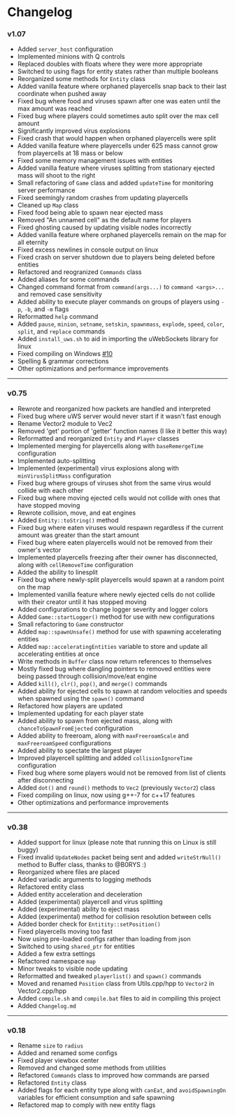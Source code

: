 # Changelog
### v1.07
- Added `server_host` configuration
- Implemented minions with Q controls
- Replaced doubles with floats where they were more appropriate
- Switched to using flags for entity states rather than multiple booleans
- Reorganized some methods for `Entity` class
- Added vanilla feature where orphaned playercells snap back to their last coordinate when pushed away
- Fixed bug where food and viruses spawn after one was eaten until the max amount was reached
- Fixed bug where players could sometimes auto split over the max cell amount
- Significantly improved virus explosions
- Fixed crash that would happen when orphaned playercells were split
- Added vanilla feature where playercells under 625 mass cannot grow from playercells at 18 mass or below
- Fixed some memory management issues with entities
- Added vanilla feature where viruses splitting from stationary ejected mass will shoot to the right
- Small refactoring of `Game` class and added `updateTime` for monitoring server performance
- Fixed seemingly random crashes from updating playercells
- Cleaned up `Map` class
- Fixed food being able to spawn near ejected mass
- Removed "An unnamed cell" as the default name for players
- Fixed ghosting caused by updating visible nodes incorrectly
- Added vanilla feature where orphaned playercells remain on the map for all eternity
- Fixed excess newlines in console output on linux
- Fixed crash on server shutdown due to players being deleted before entities
- Refactored and reogranized `Commands` class
- Added aliases for some commands
- Changed command format from `command(args...)` to `command <args>...` and removed case sensitivity
- Added ability to execute player commands on groups of players using `-p`, `-b`, and `-m` flags
- Reformatted `help` command
- Added `pause`, `minion`, `setname`, `setskin`, `spawnmass`, `explode`, `speed`, `color`, `split`, and `replace` commands
- Added `install_uws.sh` to aid in importing the uWebSockets library for linux
- Fixed compiling on Windows [#10](https://github.com/Megabyte918/OgarCpp/issues/10)
- Spelling & grammar corrections
- Other optimizations and performance improvements
---
### v0.75
- Rewrote and reorganized how packets are handled and interpreted
- Fixed bug where uWS server would never start if it wasn't fast enough
- Rename Vector2 module to Vec2
- Removed 'get' portion of 'getter' function names (I like it better this way)
- Reformatted and reorganized `Entity` and `Player` classes
- Implemented merging for playercells along with `baseRemergeTime` configuration
- Implemented auto-splitting
- Implemented (experimental) virus explosions along with `minVirusSplitMass` configuration
- Fixed bug where groups of viruses shot from the same virus would collide with each other
- Fixed bug where moving ejected cells would not collide with ones that have stopped moving
- Rewrote collision, move, and eat engines
- Added `Entity::toString()` method
- Fixed bug where eaten viruses would respawn regardless if the current amount was greater than the start amount
- Fixed bug where eaten playercells would not be removed from their owner's vector
- Implemented playercells freezing after their owner has disconnected, along with `cellRemoveTime` configuration
- Added the ability to linesplit
- Fixed bug where newly-split playercells would spawn at a random point on the map
- Implemented vanilla feature where newly ejected cells do not collide with their creator until it has stopped moving
- Added configurations to change logger severity and logger colors
- Added `Game::startLogger()` method for use with new configurations
- Small refactoring to `Game` constructor
- Added `map::spawnUnsafe()` method for use with spawning accelerating entities
- Added `map::acceleratingEntities` variable to store and update all accelerating entities at once
- Write methods in `Buffer` class now return references to themselves
- Mostly fixed bug where dangling pointers to removed entities were being passed through collision/move/eat engine
- Added `kill()`, `clr()`, `pop()`, and `merge()` commands
- Added ability for ejected cells to spawn at random velocities and speeds when spawned using the `spawn()` command
- Refactored how players are updated
- Implemented updating for each player state
- Added ability to spawn from ejected mass, along with `chanceToSpawnFromEjected` configuration
- Added ability to freeroam, along with `maxFreeroamScale` and `maxFreeroamSpeed` configurations
- Added ability to spectate the largest player
- Improved playercell splitting and added `collisionIgnoreTime` configuration
- Fixed bug where some players would not be removed from list of clients after disconnecting
- Added `dot()` and `round()` methods to `Vec2` (previously `Vector2`) class
- Fixed compiling on linux, now using g++-7 for c++17 features
- Other optimizations and performance improvements
---
### v0.38
- Added support for linux (please note that running this on Linux is still buggy) 
- Fixed invalid `UpdateNodes` packet being sent and added `writeStrNull()` method to Buffer class, thanks to @B0RYS :)
- Reorganized where files are placed
- Added variadic arguments to logging methods
- Refactored entity class
- Added entity acceleration and deceleration
- Added (experimental) playercell and virus splitting
- Added (experimental) ability to eject mass
- Added (experimental) method for collision resolution between cells
- Added border check for `Entitity::setPosition()`
- Fixed playercells moving too fast
- Now using pre-loaded configs rather than loading from json
- Switched to using `shared_ptr` for entities
- Added a few extra settings
- Refactored namespace `map`
- Minor tweaks to visible node updating
- Reformatted and tweaked `playerlist()` and `spawn()` commands
- Moved and renamed `Position` class from Utils.cpp/hpp to `Vector2` in Vector2.cpp/hpp
- Added `compile.sh` and `compile.bat` files to aid in compiling this project
- Added `Changelog.md`
---
### v0.18
- Rename `size` to `radius`
- Added and renamed some configs
- Fixed player viewbox center
- Removed and changed some methods from utilities
- Refactored `Commands` class to improved how commands are parsed
- Refactored `Entity` class
- Added flags for each entity type along with `canEat`, and `avoidSpawningOn` variables for efficient consumption and safe spawning
- Refactored map to comply with new entity flags